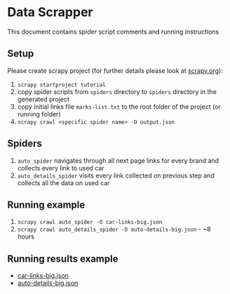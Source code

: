 # Data Scrapper

This document contains spider script comments and running instructions

## Setup

Please create scrapy project (for further details please look at [scrapy.org](https://docs.scrapy.org/en/latest/intro/tutorial.html#creating-a-project)):
1. `scrapy startproject tutorial`
1. copy spider scripts from `spiders` directory to `spiders` directory in the generated project
1. copy initial links file `marks-list.txt` to the root folder of the project (or running folder)
1. `scrapy crawl <specific spider name> -O output.json`

## Spiders

1. `auto_spider` navigates through all next page links for every brand and collects every link to used car
1. `auto_details_spider` visits every link collected on previous step and collects all the data on used car

## Running example

1. `scrapy crawl auto_spider -O car-links-big.json`
1. `scrapy crawl auto_details_spider -O auto-details-big.json` - ~8 hours

## Running results example

- [car-links-big.json](TODO)
- [auto-details-big.json](TODO)

 